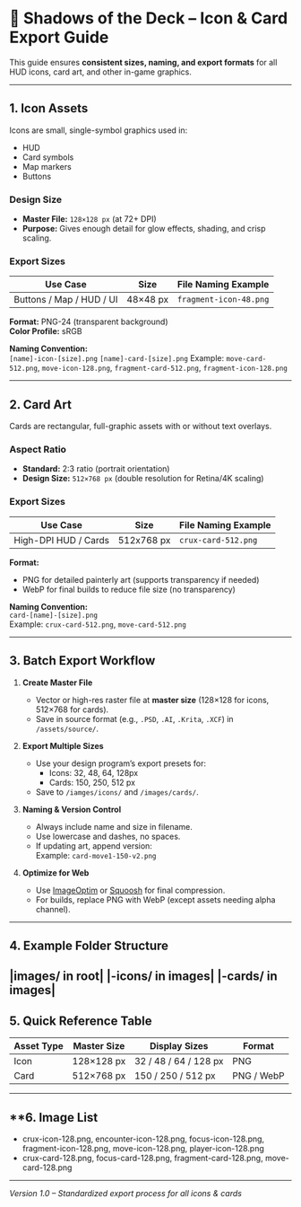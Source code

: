 # 🎨 Shadows of the Deck – Icon & Card Export Guide

This guide ensures **consistent sizes, naming, and export formats** for all HUD icons, card art, and other in-game graphics.

---

## **1. Icon Assets**
Icons are small, single-symbol graphics used in:
- HUD
- Card symbols
- Map markers
- Buttons

### **Design Size**
- **Master File:** `128×128 px` (at 72+ DPI)
- **Purpose:** Gives enough detail for glow effects, shading, and crisp scaling.

### **Export Sizes**
| Use Case | Size | File Naming Example |
|----------|------|---------------------|
| Buttons / Map / HUD / UI | 48×48 px | `fragment-icon-48.png` |


**Format:** PNG-24 (transparent background)  
**Color Profile:** sRGB

**Naming Convention:**  
`[name]-icon-[size].png`
`[name]-card-[size].png`
Example: `move-card-512.png`, `move-icon-128.png`, `fragment-card-512.png`, `fragment-icon-128.png`


---

## **2. Card Art**
Cards are rectangular, full-graphic assets with or without text overlays.

### **Aspect Ratio**
- **Standard:** 2:3 ratio (portrait orientation)
- **Design Size:** `512×768 px` (double resolution for Retina/4K scaling)

### **Export Sizes**
| Use Case | Size | File Naming Example |
|----------|------|---------------------|
| High-DPI HUD / Cards | 512x768 px | `crux-card-512.png` |

**Format:**  
- PNG for detailed painterly art (supports transparency if needed)
- WebP for final builds to reduce file size (no transparency)

**Naming Convention:**  
`card-[name]-[size].png`  
Example: `crux-card-512.png`, `move-card-512.png`

---

## **3. Batch Export Workflow**
1. **Create Master File**  
   - Vector or high-res raster file at **master size** (128×128 for icons, 512×768 for cards).
   - Save in source format (e.g., `.PSD`, `.AI`, `.Krita`, `.XCF`) in `/assets/source/`.

2. **Export Multiple Sizes**  
   - Use your design program’s export presets for:
     - Icons: 32, 48, 64, 128px
     - Cards: 150, 250, 512 px
   - Save to `/iamges/icons/` and `/images/cards/`.

3. **Naming & Version Control**  
   - Always include name and size in filename.
   - Use lowercase and dashes, no spaces.
   - If updating art, append version:  
     Example: `card-move1-150-v2.png`

4. **Optimize for Web**  
   - Use [ImageOptim](https://imageoptim.com/) or [Squoosh](https://squoosh.app/) for final compression.
   - For builds, replace PNG with WebP (except assets needing alpha channel).

---

## **4. Example Folder Structure**

|images/ in root|
   |-icons/ in images|
   |-cards/ in images|
---

## **5. Quick Reference Table**

| Asset Type | Master Size | Display Sizes | Format |
|------------|-------------|---------------|--------|
| Icon | 128×128 px | 32 / 48 / 64 / 128 px | PNG |
| Card | 512×768 px | 150 / 250 / 512 px | PNG / WebP |

---

## **6. **Image List**  
   - crux-icon-128.png, encounter-icon-128.png, focus-icon-128.png, fragment-icon-128.png, move-icon-128.png, player-icon-128.png
   - crux-card-128.png, focus-card-128.png, fragment-card-128.png, move-card-128.png

---

*Version 1.0 – Standardized export process for all icons & cards*
